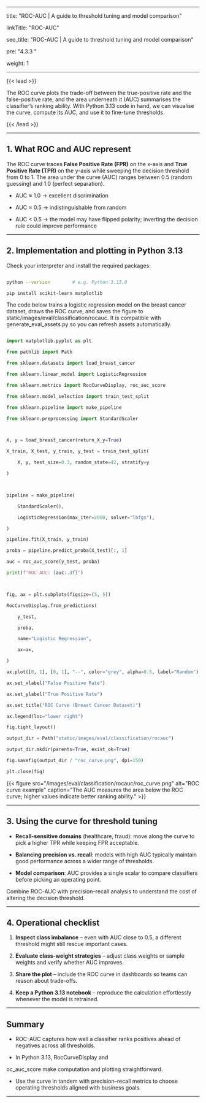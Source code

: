 ﻿---

title: "ROC-AUC | A guide to threshold tuning and model comparison"

linkTitle: "ROC-AUC"

seo_title: "ROC-AUC | A guide to threshold tuning and model comparison"

pre: "4.3.3 "

weight: 1

---



{{< lead >}}

The ROC curve plots the trade-off between the true-positive rate and the false-positive rate, and the area underneath it (AUC) summarises the classifier’s ranking ability. With Python 3.13 code in hand, we can visualise the curve, compute its AUC, and use it to fine-tune thresholds.

{{< /lead >}}



---



## 1. What ROC and AUC represent



The ROC curve traces **False Positive Rate (FPR)** on the x-axis and **True Positive Rate (TPR)** on the y-axis while sweeping the decision threshold from 0 to 1. The area under the curve (AUC) ranges between 0.5 (random guessing) and 1.0 (perfect separation).



- AUC ≈ 1.0 → excellent discrimination

- AUC ≈ 0.5 → indistinguishable from random

- AUC < 0.5 → the model may have flipped polarity; inverting the decision rule could improve performance



---



## 2. Implementation and plotting in Python 3.13



Check your interpreter and install the required packages:



```bash

python --version        # e.g. Python 3.13.0

pip install scikit-learn matplotlib

```



The code below trains a logistic regression model on the breast cancer dataset, draws the ROC curve, and saves the figure to static/images/eval/classification/rocauc. It is compatible with generate_eval_assets.py so you can refresh assets automatically.



```python

import matplotlib.pyplot as plt

from pathlib import Path

from sklearn.datasets import load_breast_cancer

from sklearn.linear_model import LogisticRegression

from sklearn.metrics import RocCurveDisplay, roc_auc_score

from sklearn.model_selection import train_test_split

from sklearn.pipeline import make_pipeline

from sklearn.preprocessing import StandardScaler



X, y = load_breast_cancer(return_X_y=True)

X_train, X_test, y_train, y_test = train_test_split(

    X, y, test_size=0.3, random_state=42, stratify=y

)



pipeline = make_pipeline(

    StandardScaler(),

    LogisticRegression(max_iter=2000, solver="lbfgs"),

)

pipeline.fit(X_train, y_train)

proba = pipeline.predict_proba(X_test)[:, 1]

auc = roc_auc_score(y_test, proba)

print(f"ROC-AUC: {auc:.3f}")



fig, ax = plt.subplots(figsize=(5, 5))

RocCurveDisplay.from_predictions(

    y_test,

    proba,

    name="Logistic Regression",

    ax=ax,

)

ax.plot([0, 1], [0, 1], "--", color="grey", alpha=0.5, label="Random")

ax.set_xlabel("False Positive Rate")

ax.set_ylabel("True Positive Rate")

ax.set_title("ROC Curve (Breast Cancer Dataset)")

ax.legend(loc="lower right")

fig.tight_layout()

output_dir = Path("static/images/eval/classification/rocauc")

output_dir.mkdir(parents=True, exist_ok=True)

fig.savefig(output_dir / "roc_curve.png", dpi=150)

plt.close(fig)

```



{{< figure src="/images/eval/classification/rocauc/roc_curve.png" alt="ROC curve example" caption="The AUC measures the area below the ROC curve; higher values indicate better ranking ability." >}}



---



## 3. Using the curve for threshold tuning



- **Recall-sensitive domains** (healthcare, fraud): move along the curve to pick a higher TPR while keeping FPR acceptable.

- **Balancing precision vs. recall**: models with high AUC typically maintain good performance across a wider range of thresholds.

- **Model comparison**: AUC provides a single scalar to compare classifiers before picking an operating point.



Combine ROC-AUC with precision–recall analysis to understand the cost of altering the decision threshold.



---



## 4. Operational checklist



1. **Inspect class imbalance** – even with AUC close to 0.5, a different threshold might still rescue important cases.

2. **Evaluate class-weight strategies** – adjust class weights or sample weights and verify whether AUC improves.

3. **Share the plot** – include the ROC curve in dashboards so teams can reason about trade-offs.

4. **Keep a Python 3.13 notebook** – reproduce the calculation effortlessly whenever the model is retrained.



---



## Summary



- ROC-AUC captures how well a classifier ranks positives ahead of negatives across all thresholds.

- In Python 3.13, RocCurveDisplay and 

oc_auc_score make computation and plotting straightforward.

- Use the curve in tandem with precision–recall metrics to choose operating thresholds aligned with business goals.

---

